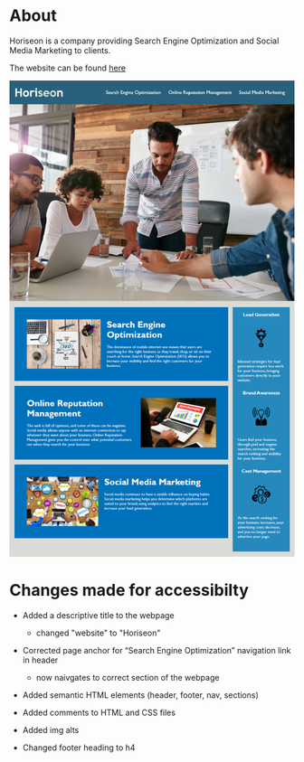 # About
Horiseon is a company providing Search Engine Optimization and Social Media Marketing to clients.

The website can be found [here](amelia-was.github.io/horiseon)


![Horiseon Website](./assets/images/horiseon-screenshot.png)



# Changes made for accessibilty
- Added a descriptive title to the webpage
    + changed "website" to "Horiseon"

- Corrected page anchor for “Search Engine Optimization” navigation link in header
	+ now naivgates to correct section of the webpage

- Added semantic HTML elements (header, footer, nav, sections)

- Added comments to HTML and CSS files

- Added img alts

- Changed footer heading to h4